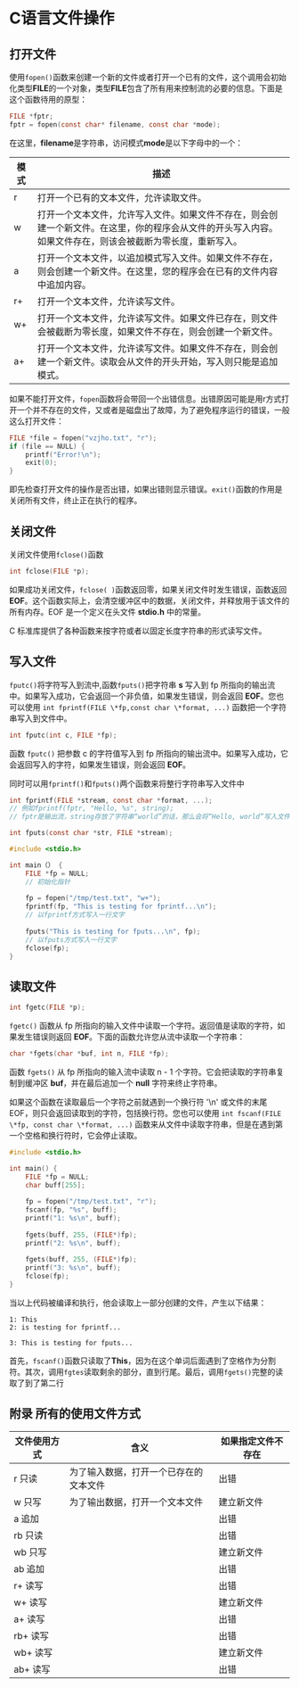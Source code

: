 # C语言文件操作

## 打开文件

使用`fopen()`函数来创建一个新的文件或者打开一个已有的文件，这个调用会初始化类型**FILE**的一个对象，类型**FILE**包含了所有用来控制流的必要的信息。下面是这个函数待用的原型：

```c
FILE *fptr;
fptr = fopen(const char* filename, const char *mode);
```

在这里，**filename**是字符串，访问模式**mode**是以下字母中的一个：

| 模式 | 描述                                                         |
| ---- | ------------------------------------------------------------ |
| r    | 打开一个已有的文本文件，允许读取文件。                       |
| w    | 打开一个文本文件，允许写入文件。如果文件不存在，则会创建一个新文件。在这里，你的程序会从文件的开头写入内容。如果文件存在，则该会被截断为零长度，重新写入。 |
| a    | 打开一个文本文件，以追加模式写入文件。如果文件不存在，则会创建一个新文件。在这里，您的程序会在已有的文件内容中追加内容。 |
| r+   | 打开一个文本文件，允许读写文件。                             |
| w+   | 打开一个文本文件，允许读写文件。如果文件已存在，则文件会被截断为零长度，如果文件不存在，则会创建一个新文件。 |
| a+   | 打开一个文本文件，允许读写文件。如果文件不存在，则会创建一个新文件。读取会从文件的开头开始，写入则只能是追加模式。 |

如果不能打开文件，`fopen`函数将会带回一个出错信息。出错原因可能是用r方式打开一个并不存在的文件，又或者是磁盘出了故障，为了避免程序运行的错误，一般这么打开文件：

```c
FILE *file = fopen("vzjho.txt", "r");
if (file == NULL) {
    printf("Error!\n");
    exit(0);
}
```

即先检查打开文件的操作是否出错，如果出错则显示错误。`exit()`函数的作用是关闭所有文件，终止正在执行的程序。



## 关闭文件

关闭文件使用`fclose()`函数

```c
int fclose(FILE *p);
```

如果成功关闭文件，`fclose( )`函数返回零，如果关闭文件时发生错误，函数返回 **EOF**。这个函数实际上，会清空缓冲区中的数据，关闭文件，并释放用于该文件的所有内存。EOF 是一个定义在头文件 **stdio.h** 中的常量。

C 标准库提供了各种函数来按字符或者以固定长度字符串的形式读写文件。



## 写入文件

`fputc()`将字符写入到流中,函数`fputs()`把字符串 **s** 写入到 fp 所指向的输出流中。如果写入成功，它会返回一个非负值，如果发生错误，则会返回 **EOF**。您也可以使用 `int fprintf(FILE \*fp,const char \*format, ...)` 函数把一个字符串写入到文件中。

```c
int fputc(int c, FILE *fp);
```

函数 `fputc()` 把参数 c 的字符值写入到 fp 所指向的输出流中。如果写入成功，它会返回写入的字符，如果发生错误，则会返回 **EOF**。

同时可以用`fprintf()`和`fputs()`两个函数来将整行字符串写入文件中

```c
int fprintf(FILE *stream, const char *format, ...);
// 例如fprintf(fptr, "Hello, %s", string);
// fptr是输出流，string存放了字符串“world”的话，那么会将“Hello, world”写入文件

int fputs(const char *str, FILE *stream);
```



```c
#include <stdio.h>

int main（） {
    FILE *fp = NULL;
    // 初始化指针
    
    fp = fopen("/tmp/test.txt", "w+");
    fprintf(fp, "This is testing for fprintf...\n");
    // 以fprintf方式写入一行文字
    
    fputs("This is testing for fputs...\n", fp);
    // 以fputs方式写入一行文字
    fclose(fp);
}
```

## 读取文件

```c
int fgetc(FILE *p);
```

`fgetc()` 函数从 fp 所指向的输入文件中读取一个字符。返回值是读取的字符，如果发生错误则返回 **EOF**。下面的函数允许您从流中读取一个字符串：

```c
char *fgets(char *buf, int n, FILE *fp);
```

函数 `fgets()` 从 fp 所指向的输入流中读取 n - 1 个字符。它会把读取的字符串复制到缓冲区 **buf**，并在最后追加一个 **null** 字符来终止字符串。

如果这个函数在读取最后一个字符之前就遇到一个换行符 '\n' 或文件的末尾 EOF，则只会返回读取到的字符，包括换行符。您也可以使用 `int fscanf(FILE \*fp, const char \*format, ...)` 函数来从文件中读取字符串，但是在遇到第一个空格和换行符时，它会停止读取。

```c
#include <stdio.h>

int main() {
    FILE *fp = NULL;
    char buff[255];
    
    fp = fopen("/tmp/test.txt", "r");
    fscanf(fp, "%s", buff);
    printf("1: %s\n", buff);
    
    fgets(buff, 255, (FILE*)fp);
    printf("2: %s\n", buff);
    
    fgets(buff, 255, (FILE*)fp);
    printf("3: %s\n", buff);
    fclose(fp);
}
```

当以上代码被编译和执行，他会读取上一部分创建的文件，产生以下结果：

```
1: This
2: is testing for fprintf...

3: This is testing for fputs...
```

首先，`fscanf()`函数只读取了**This**，因为在这个单词后面遇到了空格作为分割符。其次，调用`fgtes`读取剩余的部分，直到行尾。最后，调用`fgets()`完整的读取了到了第二行



## 附录 所有的使用文件方式

| 文件使用方式 | 含义                                   | 如果指定文件不存在 |
| ------------ | -------------------------------------- | ------------------ |
| r 只读       | 为了输入数据，打开一个已存在的文本文件 | 出错               |
| w 只写       | 为了输出数据，打开一个文本文件         | 建立新文件         |
| a 追加       |                                        | 出错               |
| rb 只读      |                                        | 出错               |
| wb 只写      |                                        | 建立新文件         |
| ab 追加      |                                        | 出错               |
| r+ 读写      |                                        | 出错               |
| w+ 读写      |                                        | 建立新文件         |
| a+ 读写      |                                        | 出错               |
| rb+ 读写     |                                        | 出错               |
| wb+ 读写     |                                        | 建立新文件         |
| ab+ 读写     |                                        | 出错               |

